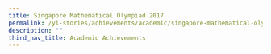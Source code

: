 ```yaml
---
title: Singapore Mathematical Olympiad 2017
permalink: /yi-stories/achievements/academic/singapore-mathematical-olympiad-2017/
description: ""
third_nav_title: Academic Achievements
---
```

